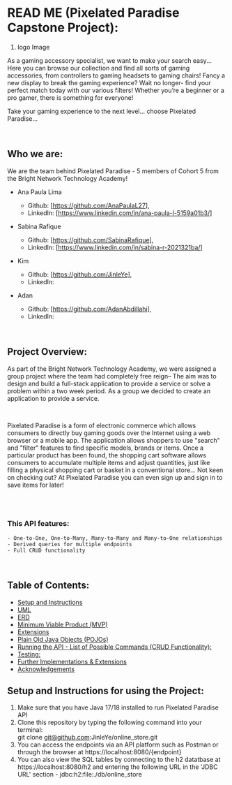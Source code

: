 
# READ ME (Pixelated Paradise Capstone Project):

1. logo Image 


As a gaming accessory specialist, we want to make your search easy... Here you can browse our collection and find all sorts of gaming accessories, from controllers to gaming headsets to gaming chairs! Fancy a new display to break the gaming experience? Wait no longer-  find your perfect match today with our various filters! Whether you’re a beginner or a pro gamer, there is something for everyone!

Take your gaming experience to the next level... choose Pixelated Paradise...


<br>


## Who we are:
We are the team behind Pixelated Paradise - 5 members of Cohort 5 from the Bright Network Technology Academy!

- Ana Paula Lima 
    - Github: [https://github.com/AnaPaulaL27], 
    - LinkedIn: [https://www.linkedin.com/in/ana-paula-l-5159a01b3/]

- Sabina Rafique 
    - Github: [https://github.com/SabinaRafique],
    - LinkedIn: [https://www.linkedin.com/in/sabina-r-2021321ba/]
    
 - Kim
    - Github: [https://github.com/JinleYe],
    - LinkedIn: 
    
- Adan    
    - Github: [https://github.com/AdanAbdillahi],
    - LinkedIn: 
       

<br>


## Project Overview:
As part of the Bright Network Technology Academy, we were assigned a group project where the team had completely free reign– The aim was  to design and build a full-stack application to provide a service or solve a problem within a two week period. As a group we decided to create an application to provide a service.

<br>

Pixelated Paradise is a form of electronic commerce which allows consumers to directly buy gaming goods over the Internet using a web browser or a mobile app. The application allows shoppers to use "search" and "filter" features to find specific models, brands or items. Once a particular product has been found, the shopping cart software allows consumers to accumulate multiple items and adjust quantities, just like filling a physical shopping cart or basket in a conventional store... Not keen on checking out? At Pixelated Paradise you can even sign up and sign in to save items for later!

<br>

<br>

 ### This API features:
 
    - One-to-One, One-to-Many, Many-to-Many and Many-to-One relationships
    - Derived queries for multiple endpoints
    - Full CRUD functionality
    
<br>

## Table of Contents:
- [Setup and Instructions](#setup-and-instructions-for-using-the-project)
- [UML](#unified-modelling-language-diagrams-uml)
- [ERD](#entity-relationship-diagrams-erd)
- [Minimum Viable Product (MVP)](#minimum-viable-product-mvp)
- [Extensions](#extensions)
- [Plain Old Java Objects (POJOs)](#plain-old-java-objects-pojos)
- [Running the API - List of Possible Commands (CRUD Functionality):](#running-the-api---list-of-possible-commands-crud-functionality)
- [Testing:](#testing)
- [Further Implementations & Extensions](#further-implementations--extensions)
- [Acknowledgements](#acknowledgments)


## Setup and Instructions for using the Project:

1. Make sure that you have Java 17/18 installed to run Pixelated Paradise API
2. Clone this repository by typing the following command into your terminal: <br>
git clone git@github.com:JinleYe/online_store.git
3. You can access the endpoints via an API platform such as Postman or through the browser at https://localhost:8080/{endpoint}
4. You can also view the SQL tables by connecting to the h2 datatbase at https://localhost:8080/h2 and entering the following URL in the 'JDBC URL' section - jdbc:h2:file:./db/online_store

